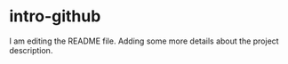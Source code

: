 # intro-github

I am editing the README file. Adding some more details about the project description.
